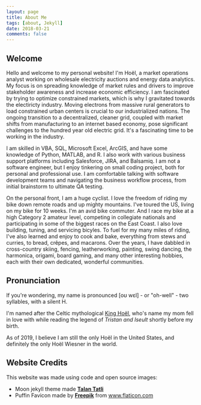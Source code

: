 ```yaml
---
layout: page
title: About Me
tags: [about, Jekyll]
date: 2018-03-21
comments: false
---
```

    
## Welcome
Hello and welcome to my personal website! I'm Hoël, a market operations analyst working on wholesale electricity auctions and energy data analytics. My focus is on spreading knowledge of market rules and drivers to improve stakeholder awareness and increase economic efficiency. I am fascinated by trying to optimize constrained markets, which is why I gravitated towards the electiricty industry. Moving electrons from massive rural generators to load constrained urban centers is crucial to our industrialized nations. The ongoing transition to a  decentralized, cleaner grid, coupled with market shifts from manufacturing to an internet based economy, pose significant challenges to the hundred year old electric grid. It's a fascinating time to be working in the industry. 

I am skilled in VBA, SQL, Microsoft Excel, ArcGIS, and have some knowledge of Python, MATLAB, and R. I also work with various business support platforms including Salesforce, JIRA, and Balsamiq. I am not a software engineer, but I enjoy tinkering on small coding project, both for personal and professional use. I am  comfortable talking with software development teams and navigating the business workflow process, from initial brainstorm to ultimate QA testing.  

On the personal front, I am a huge cyclist. I love the freedom of riding my bike down remote roads and up mighty mountains. I've toured the US, living on my bike for 10 weeks. I'm an avid bike commuter. And I race my bike at a high Category 2 amateur level, competing in collegiate nationals and participating in some of the biggest races on the East Coast. I also love building, tuning, and servicing bicyles. To fuel for my many miles of riding, I've also learned and enjoy to cook and bake, everything from stews and curries, to bread, crêpes, and macarons. Over the years, I have dabbled in cross-country skiing, fencing, leatherworking, painting, swing dancing, the harmonica, origami, board gaming, and many other interesting hobbies, each with their own dedicated, wonderful communities. 

## Pronunciation
If you're wondering, my name is pronounced [oʊ wɛl] - or "oh-well" - two syllables, with a silent H.  

I'm named after the Celtic mythological [King Hoël](https://en.wikipedia.org/wiki/Hoel), who's name my mom fell in love with while reading the legend of *Tristan and Iseult* shortly before my birth.  

As of 2019, I believe I am still the only Hoël in the United States, and definitely the only Hoël Wiesner in the world. 


## Website Credits
This website was made using code and open source images:
* Moon jekyll theme made **[Talan Tatli](https://github.com/TaylanTatli/Moon)**
* Puffin Favicon made by **[Freepik](https://www.flaticon.com/authors/freepik)** from www.flaticon.com 
